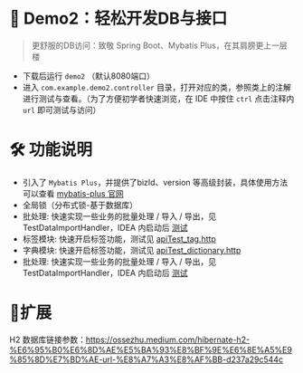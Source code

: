 # 🤩 Demo2：轻松开发DB与接口
> 更舒服的DB访问：致敬 Spring Boot、Mybatis Plus，在其肩膀更上一层楼

- 下载后运行 `demo2` （默认8080端口）
- 进入 `com.example.demo2.controller` 目录，打开对应的类，参照类上的注解进行测试与查看。（为了方便初学者快速浏览，在 IDE 中按住 `ctrl` 点击注释内 `url` 即可测试与访问）

# 🛠️ 功能说明

- 引入了 `Mybatis Plus`，并提供了bizId、version 等高级封装，具体使用方法可以查看 [mybatis-plus 官网](https://baomidou.com/)
- 全局锁（分布式锁-基于数据库）
- 批处理: 快速实现一些业务的批量处理 / 导入 / 导出，见 TestDataImportHandler，IDEA 内启动后 [测试](apiTest_batch.http)
- 标签模块: 快速开启标签功能，测试见 [apiTest_tag.http](apiTest_tag.http)
- 字典模块: 快速开启标签功能，测试见 [apiTest_dictionary.http](apiTest_dictionary.http)
- 批处理: 快速实现一些业务的批量处理 / 导入 / 导出，见 TestDataImportHandler，IDEA 内启动后 [测试](apiTest_batch.http)

# 🌟扩展
H2 数据库链接参数：https://ossezhu.medium.com/hibernate-h2-%E6%95%B0%E6%8D%AE%E5%BA%93%E8%BF%9E%E6%8E%A5%E9%85%8D%E7%BD%AE-url-%E8%A7%A3%E8%AF%BB-d237a29c544c